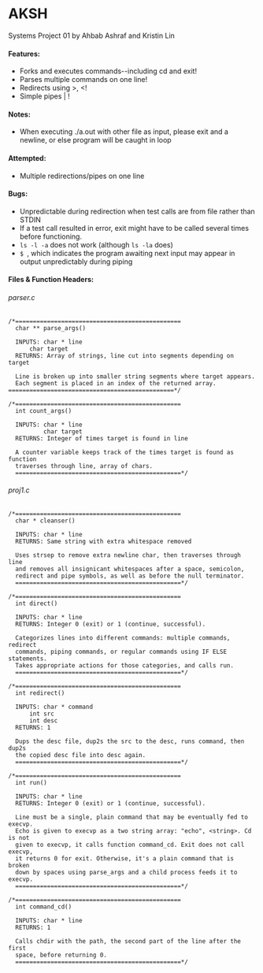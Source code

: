 # AKSH #
Systems Project 01
by Ahbab Ashraf and Kristin Lin

#### Features: ####
- Forks and executes commands--including cd and exit!
- Parses multiple commands on one line!
- Redirects using >, <!
- Simple pipes | !

#### Notes: ####
- When executing ./a.out with other file as input, please
  exit and a newline, or else program will be caught in loop

#### Attempted: ####
- Multiple redirections/pipes on one line

#### Bugs: ####
- Unpredictable during redirection when test calls are from file
  rather than STDIN
- If a test call resulted in error, exit might have to be called
  several times before functioning.
- `ls -l -a` does not work (although `ls -la` does)
- `$ `, which indicates the program awaiting next input may appear in output
  unpredictably during piping

#### Files & Function Headers: ####

###### parser.c ######
```
/*===============================================                  
  char ** parse_args()

  INPUTS: char * line
  	  char target
  RETURNS: Array of strings, line cut into segments depending on target

  Line is broken up into smaller string segments where target appears. 
  Each segment is placed in an index of the returned array.                     
===============================================*/

/*===============================================                     
  int count_args()

  INPUTS: char * line
          char target
  RETURNS: Integer of times target is found in line

  A counter variable keeps track of the times target is found as function
  traverses through line, array of chars.                    
  ===============================================*/
```
  
###### proj1.c ######
```
/*===============================================                     
  char * cleanser()

  INPUTS: char * line
  RETURNS: Same string with extra whitespace removed

  Uses strsep to remove extra newline char, then traverses through line
  and removes all insignicant whitespaces after a space, semicolon,
  redirect and pipe symbols, as well as before the null terminator.
  ===============================================*/

/*===============================================                     
  int direct()

  INPUTS: char * line
  RETURNS: Integer 0 (exit) or 1 (continue, successful).

  Categorizes lines into different commands: multiple commands, redirect
  commands, piping commands, or regular commands using IF ELSE statements.
  Takes appropriate actions for those categories, and calls run.
  ===============================================*/

/*===============================================                     
  int redirect()

  INPUTS: char * command
  	  int src
	  int desc 
  RETURNS: 1 

  Dups the desc file, dup2s the src to the desc, runs command, then dup2s
  the copied desc file into desc again.
  ===============================================*/

/*===============================================                     
  int run()

  INPUTS: char * line
  RETURNS: Integer 0 (exit) or 1 (continue, successful).

  Line must be a single, plain command that may be eventually fed to execvp.
  Echo is given to execvp as a two string array: "echo", <string>. Cd is not
  given to execvp, it calls function command_cd. Exit does not call execvp,
  it returns 0 for exit. Otherwise, it's a plain command that is broken
  down by spaces using parse_args and a child process feeds it to execvp.
  ===============================================*/

/*===============================================                     
  int command_cd()

  INPUTS: char * line
  RETURNS: 1

  Calls chdir with the path, the second part of the line after the first
  space, before returning 0.
  ===============================================*/

```